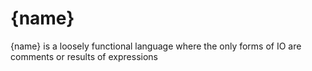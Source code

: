 # {name}
{name} is a loosely functional language where the only forms of IO are comments or results of expressions